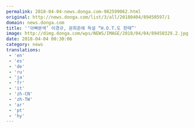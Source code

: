 ```yaml
---
permalink: 2018-04-04-news.donga.com-982599062.html
original: http://news.donga.com/list/3/all/20180404/89450597/1
domain: news.donga.com
title: '‘아빠본색’ 이경규, 문희준에 독설 “H.O.T.도 한때”'
image: http://dimg.donga.com/wps/NEWS/IMAGE/2018/04/04/89450329.2.jpg
date: 2018-04-04 00:30:06
category: news
translations: 
 - 'en'
 - 'es'
 - 'de'
 - 'ru'
 - 'ja'
 - 'fr'
 - 'it'
 - 'zh-CN'
 - 'zh-TW'
 - 'ar'
 - 'pt'
 - 'hy'
---
```



